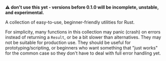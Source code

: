 **⚠️ don't use this yet - versions before 0.1.0 will be incomplete, unstable,
and experimental.**

A collection of easy-to-use, beginner-friendly utilities for Rust.

For simplicity, many functions in this collection may panic (crash) on errors
instead of returning a `Result`, or be a bit slower than alternatives. They may
not be suitable for production use. They should be useful for
prototyping/scripting, or beginners who want something that "just works" for the
common case so they don't have to deal with full error handling yet.
